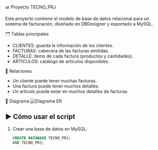 📊 Proyecto TECNO_PRJ

Este proyecto contiene el modelo de base de datos relacional para un sistema de facturación, diseñado en DBDesigner y exportado a MySQL.

 🗂️ Tablas principales
- CLIENTES: guarda la información de los clientes.  
- FACTURAS: cabecera de las facturas emitidas.  
- DETALLE: ítems de cada factura (productos y cantidades).  
- ARTICULOS: catálogo de artículos disponibles.  

 🔗 Relaciones
- Un cliente puede tener muchas facturas.  
- Una factura puede tener muchos detalles.  
- Un artículo puede estar en muchos detalles de facturas.  

📐 Diagrama
![Diagrama ER](assets/diagrama.png)

## ▶️ Cómo usar el script
1. Crear una base de datos en MySQL:
   ```sql
   CREATE DATABASE TECNO_PRJ;
   USE TECNO_PRJ;
